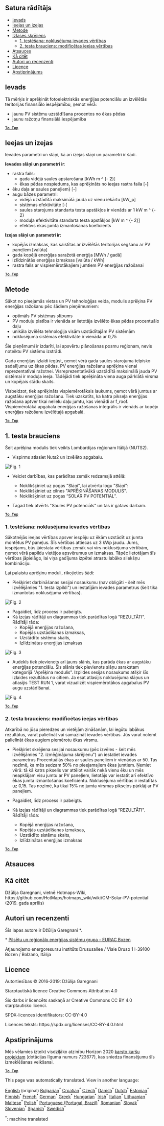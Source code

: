 <h2> Satura rādītājs </h2><ul><li> <a href="#introduction">Ievads</a> </li><li> <a href="#inputs-and-outputs">Ieejas un izejas</a> </li><li> <a href="#method">Metode</a> </li><li> <a href="#sample-run">Izlases skrējiens</a> <ul><li> <a href="#test-run-1-default-input-values">1. testēšana: noklusējuma ievades vērtības</a> </li><li> <a href="#test-run-2-modified-input-values">2. testa brauciens: modificētas ieejas vērtības</a> </li></ul></li><li> <a href="#references">Atsauces</a> </li><li> <a href="#how-to-cite">Kā citēt</a> </li><li> <a href="#authors-and-reviewers">Autori un recenzenti</a> </li><li> <a href="#license">Licence</a> </li><li> <a href="#acknowledgement">Apstiprinājums</a> </li></ul><h2> Ievads </h2><p> Tā mērķis ir aprēķināt fotoelektriskās enerģijas potenciālu un izvēlētās teritorijas finansiālo iespējamību, ņemot vērā: </p><ul><li> jaunu PV sistēmu uzstādīšana procentos no ēkas pēdas </li><li> jaunu ražotņu finansiālā iespējamība </li></ul><p><ins> <code><strong><a href="#table-of-contents">To Top</a></strong></code> </ins> </p><h2> Ieejas un izejas </h2><p> Ievades parametri un slāņi, kā arī izejas slāņi un parametri ir šādi. </p><p> <strong>Ievades slāņi un parametri ir:</strong> </p><ul><li> rastra fails: <ul><li> gada vidējā saules apstarošana [kWh m ^ {- 2}] </li><li> ēkas pēdas nospiedums, kas aprēķināts no ieejas rastra faila [-] </li></ul></li><li> ēku daļa ar saules paneļiem} [-] </li><li> augu bāzes parametri: <ul><li> vidējā uzstādītā maksimālā jauda uz vienu iekārtu [kW_p] </li><li> sistēmas efektivitāte [-] </li><li> saules starojums standarta testa apstākļos ir vienāds ar 1 kW m ^ {- 2} </li><li> moduļa efektivitāte standarta testa apstākļos [kW m ^ {- 2}] </li><li> efektīvs ēkas jumta izmantošanas koeficients </li></ul></li></ul><p> <strong>Izejas slāņi un parametri ir:</strong> </p><ul><li> kopējās izmaksas, kas saistītas ar izvēlētās teritorijas segšanu ar PV paneļiem [valūta] </li><li> gada kopējā enerģijas saražotā enerģija [MWh / gadā] </li><li> izlīdzinātās enerģijas izmaksas [valūta / kWh] </li><li> rastra fails ar vispiemērotākajiem jumtiem PV enerģijas ražošanai </li></ul><p><ins> <code><strong><a href="#table-of-contents">To Top</a></strong></code> </ins> </p><h2> Metode </h2><p> Sākot no pieejamās vietas un PV tehnoloģijas veida, modulis aprēķina PV enerģijas ražošanu pēc šādiem pieņēmumiem: </p><ul><li> optimāls PV sistēmas slīpums </li><li> PV moduļu platība ir vienāda ar lietotāja izvēlēto ēkas pēdas procentuālo daļu </li><li> unikāla izvēlēta tehnoloģija visām uzstādītajām PV sistēmām </li><li> noklusējuma sistēmas efektivitāte ir vienāda ar 0,75 </li></ul><p> Šie pieņēmumi ir izdarīti, lai apsvērtu plānošanas posmu reģionam, nevis noteiktu PV sistēmu izstrādi. </p><p> Gada enerģijas izlaidi iegūst, ņemot vērā gada saules starojuma telpisko sadalījumu uz ēkas pēdas. PV enerģijas ražošanu aprēķina vienai reprezentatīvai ražotnei. Visreprezentatīvākā uzstādītā maksimālā jauda PV sistēmai ir moduļa ieeja. Tādējādi tiek aprēķināta viena auga pārklātā virsma un kopējais stādu skaits. </p><p> Visbeidzot, tiek aprēķināts vispiemērotākais laukums, ņemot vērā jumtus ar augstāku enerģijas ražošanu. Tiek uzskatīts, ka katra pikseļa enerģijas ražošana aptver tikai nelielu daļu jumtu, kas vienādi ar f_roof. Vispiemērotākā apgabala enerģijas ražošanas integrālis ir vienāds ar kopējo enerģijas ražošanu izvēlētajā apgabalā. </p><p><ins> <code><strong><a href="#table-of-contents">To Top</a></strong></code> </ins> </p><h2> 1. testa brauciens </h2><p> Šeit aprēķina modulis tiek veikts Lombardijas reģionam Itālijā (NUTS2). </p><ul><li> Vispirms atlasiet Nuts2 un izvēlēto apgabalu. </li></ul><p><img alt="Fig. 1" src="https://github.com/HotMaps/hotmaps_wiki/blob/master/Images/cm_solar_PV/default_values_01.png" title="Atlasiet reģionu"/></p><ul><li><p> Veiciet darbības, kas parādītas zemāk redzamajā attēlā: </p><ul><li> Noklikšķiniet uz pogas &quot;Slāņi&quot;, lai atvērtu logu &quot;Slāņi&quot;: </li><li> Noklikšķiniet uz cilnes &quot;APRĒĶINĀŠANAS MODULIS&quot;. </li><li> Noklikšķiniet uz pogas “SOLAR PV POTENTIAL”. </li></ul></li><li><p> Tagad tiek atvērts &quot;Saules PV potenciāls&quot; un tas ir gatavs darbam. </p></li></ul><p><ins> <code><strong><a href="#table-of-contents">To Top</a></strong></code> </ins> </p><h3> 1. testēšana: noklusējuma ievades vērtības </h3><p> Sākotnējās ieejas vērtības apsver iespēju uz ēkām uzstādīt uz jumta montētus PV paneļus. Šīs vērtības attiecas uz 3 kWp jaudu. Jums, iespējams, būs jāiestata vērtības zemāk vai virs noklusējuma vērtībām, ņemot vērā papildu vietējos apsvērumus un izmaksas. Tāpēc lietotājam šīs vērtības jāpielāgo, lai viņa gadījuma izpētei atrastu labāko sliekšņu kombināciju. </p><p> Lai palaistu aprēķinu moduli, rīkojieties šādi: </p><ul><li> Piešķiriet darbināšanas sesijai nosaukumu (nav obligāti - šeit mēs izvēlējāmies &quot;1. testa izpildi&quot;) un iestatījām ievades parametrus (šeit tika izmantotas noklusējuma vērtības). </li></ul><p><img alt="Fig. 2" src="https://github.com/HotMaps/hotmaps_wiki/blob/master/Images/cm_solar_PV/default_values_02.png" title="1. testa brauciens ar noklusējuma vērtībām"/></p><ul><li> Pagaidiet, līdz process ir pabeigts. </li><li> Kā izejas rādītāji un diagrammas tiek parādītas logā &quot;REZULTĀTI&quot;. Rādītāji rāda: <ul><li> Kopējā enerģijas ražošana, </li><li> Kopējās uzstādīšanas izmaksas, </li><li> Uzstādīto sistēmu skaits, </li><li> Izlīdzinātas enerģijas izmaksas </li></ul></li></ul><p><img alt="Fig. 3" src="https://github.com/HotMaps/hotmaps_wiki/blob/master/Images/cm_solar_PV/default_values_03.png" title="Pārbaudes 1. cilne RĀDĪTĀJI"/></p><ul><li> Audekls tiek pievienots arī jauns slānis, kas parāda ēkas ar augstāku enerģijas potenciālu. Šis slānis tiek pievienots slāņu sarakstam kategorijā &quot;Aprēķina modulis&quot;. Izpildes sesijas nosaukums atšķir šīs izlaides rezultātus no citiem. Ja esat atlasījis noklusējuma slāņus un atlasījis TEST RUN 1, varat vizualizēt vispiemērotākos apgabalus PV augu uzstādīšanai. </li></ul><p><img alt="Fig. 4" src="https://github.com/HotMaps/hotmaps_wiki/blob/master/Images/cm_solar_PV/default_values_03.png" title="1. testa aprēķina modulis Slāņi"/></p><p><ins> <code><strong><a href="#table-of-contents">To Top</a></strong></code> </ins> </p><h3> 2. testa brauciens: modificētas ieejas vērtības </h3><p> Atkarībā no jūsu pieredzes un vietējām zināšanām, lai iegūtu labākus rezultātus, varat palielināt vai samazināt ievades vērtības. Jūs varat nolemt palielināt ēkas augiem piemērotu ēkas virsmu. </p><ul><li><p> Piešķiriet skrējiena sesijai nosaukumu (pēc izvēles - šeit mēs izvēlējāmies &quot;2. izmēģinājuma skrējienu&quot;) un iestatiet ievades parametrus Procentuālās ēkas ar saules paneļiem ir vienādas ar 50. Tas nozīmē, ka mēs sedzam 50% no pieejamajiem ēkas jumtiem. Ņemiet vērā: tā kā katrs pikselis var attēlot vairāk nekā vienu ēku un mēs neapklājam visu jumtu ar PV paneļiem, lietotājs var iestatīt arī efektīvo ēkas jumta izmantošanas koeficientu. Noklusējuma vērtības ir iestatītas uz 0,15. Tas nozīmē, ka tikai 15% no jumta virsmas pikseļos pārklāj ar PV paneļiem. </p></li><li><p> Pagaidiet, līdz process ir pabeigts. </p></li><li><p> Kā izejas rādītāji un diagrammas tiek parādītas logā &quot;REZULTĀTI&quot;. Rādītāji rāda: </p><ul><li> Kopējā enerģijas ražošana, </li><li> Kopējās uzstādīšanas izmaksas, </li><li> Uzstādīto sistēmu skaits, </li><li> Izlīdzinātas enerģijas izmaksas </li></ul></li></ul><p><ins> <code><strong><a href="#table-of-contents">To Top</a></strong></code> </ins> </p><h2> Atsauces </h2><h2> Kā citēt </h2><p> Džūlija Garegnani, vietnē Hotmaps-Wiki, https://github.com/HotMaps/hotmaps_wiki/wiki/CM-Solar-PV-potential (2019. gada aprīlis) </p><h2> Autori un recenzenti </h2><p> Šīs lapas autore ir Džūlija Garegnani *. </p><p> * <a href="http://www.eurac.edu/en/research/technologies/renewableenergy/researchfields/Pages/Energy-strategies-and-planning.aspx">Pilsētu un reģionālo enerģijas sistēmu grupa - EURAC Bozen</a> </p><p> Atjaunojamo energoresursu institūts Drususallee / Viale Druso 1 I-39100 Bozen / Bolzano, Itālija </p><h2> Licence </h2><p> Autortiesības © 2016-2019: Džūlija Garegnani </p><p> Starptautiskā licence Creative Commons Attribution 4.0 </p><p> Šis darbs ir licencēts saskaņā ar Creative Commons CC BY 4.0 starptautisko licenci. </p><p> SPDX-licences identifikators: CC-BY-4.0 </p><p> Licences teksts: https://spdx.org/licenses/CC-BY-4.0.html </p><h2> Apstiprinājums </h2><p> Mēs vēlamies izteikt visdziļāko atzinību Horizon 2020 <a href="https://www.hotmaps-project.eu">karsto karšu projektam</a> (dotācijas līguma numurs 723677), kas sniedza finansējumu šīs izmeklēšanas veikšanai. </p><p><ins> <code><strong><a href="#table-of-contents">To Top</a></strong></code> </ins> </p>

This page was automatically translated. View in another language:

[English](../en/CM-Solar-thermal-and-PV-potential.md) (original) [Bulgarian](../bg/CM-Solar-thermal-and-PV-potential.md)<sup>\*</sup> [Croatian](../hr/CM-Solar-thermal-and-PV-potential.md)<sup>\*</sup> [Czech](../cs/CM-Solar-thermal-and-PV-potential.md)<sup>\*</sup> [Danish](../da/CM-Solar-thermal-and-PV-potential.md)<sup>\*</sup> [Dutch](../nl/CM-Solar-thermal-and-PV-potential.md)<sup>\*</sup> [Estonian](../et/CM-Solar-thermal-and-PV-potential.md)<sup>\*</sup> [Finnish](../fi/CM-Solar-thermal-and-PV-potential.md)<sup>\*</sup> [French](../fr/CM-Solar-thermal-and-PV-potential.md)<sup>\*</sup> [German](../de/CM-Solar-thermal-and-PV-potential.md)<sup>\*</sup> [Greek](../el/CM-Solar-thermal-and-PV-potential.md)<sup>\*</sup> [Hungarian](../hu/CM-Solar-thermal-and-PV-potential.md)<sup>\*</sup> [Irish](../ga/CM-Solar-thermal-and-PV-potential.md)<sup>\*</sup> [Italian](../it/CM-Solar-thermal-and-PV-potential.md)<sup>\*</sup>  [Lithuanian](../lt/CM-Solar-thermal-and-PV-potential.md)<sup>\*</sup> [Maltese](../mt/CM-Solar-thermal-and-PV-potential.md)<sup>\*</sup> [Polish](../pl/CM-Solar-thermal-and-PV-potential.md)<sup>\*</sup> [Portuguese (Portugal, Brazil)](../pt/CM-Solar-thermal-and-PV-potential.md)<sup>\*</sup> [Romanian](../ro/CM-Solar-thermal-and-PV-potential.md)<sup>\*</sup> [Slovak](../sk/CM-Solar-thermal-and-PV-potential.md)<sup>\*</sup> [Slovenian](../sl/CM-Solar-thermal-and-PV-potential.md)<sup>\*</sup> [Spanish](../es/CM-Solar-thermal-and-PV-potential.md)<sup>\*</sup> [Swedish](../sv/CM-Solar-thermal-and-PV-potential.md)<sup>\*</sup> 

<sup>\*</sup>: machine translated
